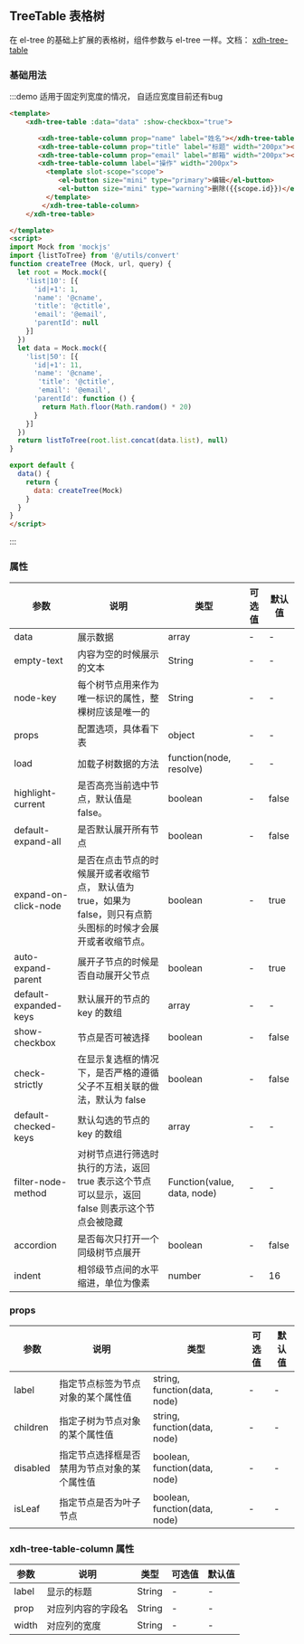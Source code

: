 ## TreeTable 表格树

在 el-tree 的基础上扩展的表格树，组件参数与 el-tree 一样。文档： [xdh-tree-table](#/src/widgets%2Fmodule-widgets_xdh-tree-table.html)

### 基础用法

:::demo 适用于固定列宽度的情况， 自适应宽度目前还有bug
```html
<template>
    <xdh-tree-table :data="data" :show-checkbox="true">

       <xdh-tree-table-column prop="name" label="姓名"></xdh-tree-table-column>
       <xdh-tree-table-column prop="title" label="标题" width="200px"></xdh-tree-table-column>
       <xdh-tree-table-column prop="email" label="邮箱" width="200px"></xdh-tree-table-column>
       <xdh-tree-table-column label="操作" width="200px">
         <template slot-scope="scope">
            <el-button size="mini" type="primary">编辑</el-button>
            <el-button size="mini" type="warning">删除({{scope.id}})</el-button>
         </template>
        </xdh-tree-table-column>
    </xdh-tree-table>

</template>
<script>
import Mock from 'mockjs'
import {listToTree} from '@/utils/convert'
function createTree (Mock, url, query) {
  let root = Mock.mock({
    'list|10': [{
      'id|+1': 1,
      'name': '@cname',
      'title': '@ctitle',
      'email': '@email',
      'parentId': null
    }]
  })
  let data = Mock.mock({
    'list|50': [{
      'id|+1': 11,
      'name': '@cname',
       'title': '@ctitle',
       'email': '@email',
      'parentId': function () {
        return Math.floor(Math.random() * 20)
      }
    }]
  })
  return listToTree(root.list.concat(data.list), null)
}

export default {
  data() {
    return {
      data: createTree(Mock)
    }
  }
}
</script>
```
:::


### 属性

| 参数 | 说明 | 类型 | 可选值 | 默认值 |
|----|----|----|----|----|
| data | 展示数据 | array| - | - |
| empty-text | 内容为空的时候展示的文本 | String | - | - |
| node-key | 每个树节点用来作为唯一标识的属性，整棵树应该是唯一的 | String | - | - |
| props | 配置选项，具体看下表 | object | - | - |
| load | 加载子树数据的方法 | function(node, resolve) | - | - |
| highlight-current | 是否高亮当前选中节点，默认值是 false。 | boolean | - | false |
| default-expand-all | 是否默认展开所有节点 | boolean | - | false |
| expand-on-click-node | 是否在点击节点的时候展开或者收缩节点， 默认值为 true，如果为 false，则只有点箭头图标的时候才会展开或者收缩节点。 |boolean | - | true |
| auto-expand-parent | 展开子节点的时候是否自动展开父节点 | boolean | - | true |
| default-expanded-keys | 默认展开的节点的 key 的数组 | array | - | - |
| show-checkbox | 节点是否可被选择 | boolean | - | false |
| check-strictly | 在显示复选框的情况下，是否严格的遵循父子不互相关联的做法，默认为 false | boolean | - | false |
| default-checked-keys | 默认勾选的节点的 key 的数组 | array | - | - |
| filter-node-method | 对树节点进行筛选时执行的方法，返回 true 表示这个节点可以显示，返回 false 则表示这个节点会被隐藏 | Function(value, data, node) | - | - |
| accordion | 是否每次只打开一个同级树节点展开 | boolean | - | false |
| indent | 相邻级节点间的水平缩进，单位为像素 | number | - | 16 |

### props

| 参数 | 说明 | 类型 | 可选值 | 默认值 |
|----|----|----|----|----|
| label | 指定节点标签为节点对象的某个属性值 | string, function(data, node) | - | - |
| children | 指定子树为节点对象的某个属性值 | string, function(data, node) | - | - |
| disabled | 指定节点选择框是否禁用为节点对象的某个属性值 | 	boolean, function(data, node) | - | - |
| isLeaf | 指定节点是否为叶子节点 | boolean, function(data, node) | - | - |

### xdh-tree-table-column 属性

| 参数 | 说明 | 类型 | 可选值 | 默认值 |
|----|----|----|----|----|
| label | 显示的标题 | String | - | - |
| prop | 对应列内容的字段名 | String | - | - |
| width | 对应列的宽度 | String | - | - |
